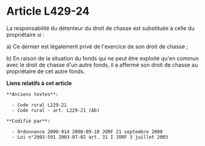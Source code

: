 # Article L429-24

La responsabilité du détenteur du droit de chasse est substituée à celle du propriétaire si :

a) Ce dernier est légalement privé de l'exercice de son droit de chasse ;

b) En raison de la situation du fonds qui ne peut être exploité qu'en commun avec le droit de chasse d'un autre fonds, il a
affermé son droit de chasse au propriétaire de cet autre fonds.

**Liens relatifs à cet article**

	**Anciens textes**:

	  - Code rural L229-21
	  - Code rural - art. L229-21 (Ab)

	**Codifié par**:

	  - Ordonnance 2000-914 2000-09-18 JORF 21 septembre 2000
	  - Loi n°2003-591 2003-07-02 art. 31 I JORF 3 juillet 2003
